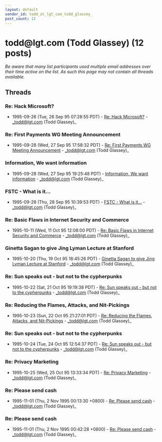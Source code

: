 ```yaml
---
layout: default
sender_id: todd_at_lgt_com_todd_glassey_
post_count: 12
---
```


# todd<span>@</span>lgt.com (Todd Glassey) (12 posts)

_Be aware that many list participants used multiple email addresses over their time active on the list. As such this page may not contain all threads available._

## Threads

### Re: Hack Microsoft?
+ 1995-09-26 (Tue, 26 Sep 95 07:28:55 PDT) - [Re: Hack Microsoft?](/archive/1995/09/c84390a7ec40e3999712abb36fa58f7a6685b68479a289ae7c48f72e9bd2835e) - _todd@lgt.com (Todd Glassey)_

### Re: First Payments WG Meeting Announcement
+ 1995-09-28 (Wed, 27 Sep 95 17:58:32 PDT) - [Re: First Payments WG Meeting Announcement](/archive/1995/09/3d0ed32c371964557e3e2896d513a3f9d64f678f00e26cb0ff84d67879f7736a) - _todd@lgt.com (Todd Glassey)_

### Information, We want information
+ 1995-09-28 (Wed, 27 Sep 95 19:25:48 PDT) - [Information, We want information](/archive/1995/09/b2848e08edb827b60d6383fd1377607b148c7df4dbcaee1e612aea8ea2741299) - _todd@lgt.com (Todd Glassey)_

### FSTC - What is it...
+ 1995-09-28 (Thu, 28 Sep 95 10:39:53 PDT) - [FSTC - What is it...](/archive/1995/09/fdf7580cda9b3e081ad02cf8b5d075e6218c4e88eda5dbfbb17060520e5615e7) - _todd@lgt.com (Todd Glassey)_

### Re: Basic Flaws in Internet Security and Commerce
+ 1995-10-11 (Wed, 11 Oct 95 12:08:00 PDT) - [Re: Basic Flaws in Internet Security and Commerce](/archive/1995/10/ccc6de0aa6090e8025659ecda5b1b90c12f10752c54f7efa8b904ed447097ddf) - _todd@lgt.com (Todd Glassey)_

### Ginetta Sagan to give Jing Lyman Lecture at Stanford
+ 1995-10-20 (Thu, 19 Oct 95 18:45:26 PDT) - [Ginetta Sagan to give Jing Lyman Lecture at Stanford](/archive/1995/10/3d66b21469338b87f8479251269212779d2565bb51174b987ab53594bee49fc5) - _todd@lgt.com (Todd Glassey)_

### Re: Sun speaks out - but not to the cypherpunks
+ 1995-10-22 (Sat, 21 Oct 95 19:19:38 PDT) - [Re: Sun speaks out - but not to the cypherpunks](/archive/1995/10/b0d903602fa0ee984e313039c63fab3ca1ec7a617cded33ff0d8f0c35fdcb4a8) - _todd@lgt.com (Todd Glassey)_

### Re: Reducing the Flames, Attacks, and Nit-Pickings
+ 1995-10-23 (Sun, 22 Oct 95 21:27:01 PDT) - [Re: Reducing the Flames, Attacks, and Nit-Pickings](/archive/1995/10/33482a400ea450f395483dcfe8bafa413451f3485c95d7fa4652e8c58649356d) - _todd@lgt.com (Todd Glassey)_

### Re: Sun speaks out - but not to the cypherpunks
+ 1995-10-24 (Tue, 24 Oct 95 12:54:37 PDT) - [Re: Sun speaks out - but not to the cypherpunks](/archive/1995/10/8f039d1b9d5ee80afc4e6738fa5a4c95a2fd2d4ca1e3e955663445d7f2c9e474) - _todd@lgt.com (Todd Glassey)_

### Re: Privacy Marketing
+ 1995-10-25 (Wed, 25 Oct 95 13:33:34 PDT) - [Re: Privacy Marketing](/archive/1995/10/960546bc390c1850459f395fc5b2c075ce87b9a2143736378c568c808344dd7c) - _todd@lgt.com (Todd Glassey)_

### Re: Please send cash
+ 1995-11-01 (Thu, 2 Nov 1995 00:13:30 +0800) - [Re: Please send cash](/archive/1995/11/88806a6c22f8e3a828eadce16cd4c24136dde88a2f8548f4805877cc08073c99) - _todd@lgt.com (Todd Glassey)_

### Re: Please send cash
+ 1995-11-01 (Thu, 2 Nov 1995 00:42:28 +0800) - [Re: Please send cash](/archive/1995/11/1f52da542858adf38ce08ba04fe420c5210a03c7d6e650d9f950fe7f9c6a3d91) - _todd@lgt.com (Todd Glassey)_

